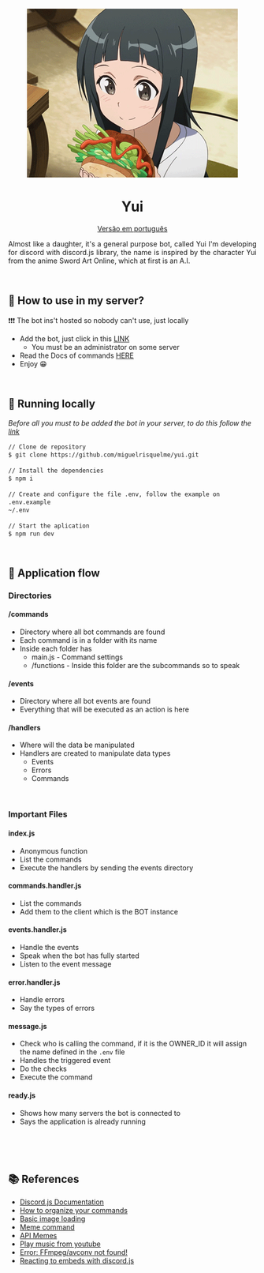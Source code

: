 <p align="center"><img src=".github/app.gif" /></p>
<p align="center"><h1 align="center" >Yui</h1></p>
<p align="center"><a href="./README-ptBR.md">Versão em português</a></p>

<p align="justify">
Almost like a daughter, it's a general purpose bot, called Yui I'm developing for discord with discord.js library, the name is inspired by the character Yui from the anime Sword Art Online, which at first is an A.I.</p>

<br/>

## 🤔 **How to use in my server?**

❗❗❗ The bot ins't hosted so nobody can't use, just locally

- Add the bot, just click in this <a href="https://discordapp.com/oauth2/authorize?=&client_id=849235155440238592&scope=bot&permissions=8">LINK</a>
  - You must be an administrator on some server
- Read the Docs of commands <a href="#">HERE</a>
- Enjoy 😁

<br/>

## 🧩 **Running locally**

_Before all you must to be added the bot in your server, to do this follow the <a href="https://discordapp.com/oauth2/authorize?=&client_id=849235155440238592&scope=bot&permissions=8">link</a>_

```
// Clone de repository
$ git clone https://github.com/miguelrisquelme/yui.git

// Install the dependencies
$ npm i

// Create and configure the file .env, follow the example on .env.example
~/.env

// Start the aplication
$ npm run dev
```

<br/>

## 🧬 **Application flow**

### **Directories**

#### /commands

- Directory where all bot commands are found
- Each command is in a folder with its name
- Inside each folder has
  - main.js - Command settings
  - /functions - Inside this folder are the subcommands so to speak

#### /events

- Directory where all bot events are found
- Everything that will be executed as an action is here

#### /handlers

- Where will the data be manipulated
- Handlers are created to manipulate data types
  - Events
  - Errors
  - Commands

<br/>

### **Important Files**

#### index.js

- Anonymous function
- List the commands
- Execute the handlers by sending the events directory

#### commands.handler.js

- List the commands
- Add them to the client which is the BOT instance

#### events.handler.js

- Handle the events
- Speak when the bot has fully started
- Listen to the event message

#### error.handler.js

- Handle errors
- Say the types of errors

#### message.js

- Check who is calling the command, if it is the OWNER_ID it will assign the name defined in the `.env` file
- Handles the triggered event
- Do the checks
- Execute the command

#### ready.js

- Shows how many servers the bot is connected to
- Says the application is already running

<br/><br/><br/>

## 📚 **References**

- <a target="_blank" href="https://discordjs.guide/">Discord.js Documentation</a>
- <a target="_blank" href="https://discordjs.guide/command-handling/#individual-command-files">How to organize your commands</a>
- <a target="_blank" href="https://discordjs.guide/popular-topics/canvas.html#basic-image-loading">Basic image loading</a>
- <a target="_blank" href="https://youtu.be/2qOXf5u6SiM">Meme command</a>
- <a target="_blank" href="https://youtu.be/2qOXf5u6SiM">API Memes</a>
- <a target="_blank" href="https://discordjs.guide/popular-topics/faq.html#how-do-i-play-music-from-youtube">Play music from youtube</a>
- <a target="_blank" href="https://stackoverflow.com/questions/60925319/i-am-getting-this-error-ffmpeg-avconv-not-found">Error: FFmpeg/avconv not found!</a>
- <a target="_blank" href="https://stackoverflow.com/questions/50849678/reacting-to-embeds-with-discord-js">Reacting to embeds with discord.js</a>

